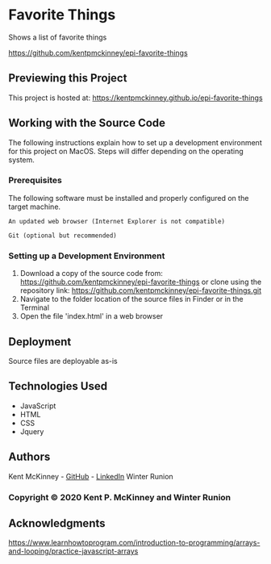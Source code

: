 <!-- Category: Epicodus;HTML/CSS/JS -->
# Favorite Things

Shows a list of favorite things

https://github.com/kentpmckinney/epi-favorite-things

## Previewing this Project

This project is hosted at: https://kentpmckinney.github.io/epi-favorite-things

## Working with the Source Code

The following instructions explain how to set up a development environment for this project on MacOS. Steps will differ depending on the operating system.

### Prerequisites

The following software must be installed and properly configured on the target machine. 

```
An updated web browser (Internet Explorer is not compatible)
```
```
Git (optional but recommended)
```

### Setting up a Development Environment

1. Download a copy of the source code from: https://github.com/kentpmckinney/epi-favorite-things
   or clone using the repository link: https://github.com/kentpmckinney/epi-favorite-things.git
2. Navigate to the folder location of the source files in Finder or in the Terminal
3. Open the file 'index.html' in a web browser

## Deployment

Source files are deployable as-is

## Technologies Used

* JavaScript
* HTML
* CSS
* Jquery

## Authors

Kent McKinney - [GitHub](https://github.com/kentpmckinney) - [LinkedIn](https://www.linkedin.com/in/kentpmckinney/)
Winter Runion

### Copyright &copy; 2020 Kent P. McKinney and Winter Runion

## Acknowledgments

https://www.learnhowtoprogram.com/introduction-to-programming/arrays-and-looping/practice-javascript-arrays
